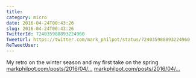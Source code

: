 ```yaml
---
title: 
category: micro
date: 2016-04-24T00:43:26
slug: 2016-04-24T00:43:26
TwitterId: 724035988893224960
TweetUrl: https://twitter.com/mark_philpot/status/724035988893224960
ReTweetUser: 
---
```


My retro on the winter season and my first take on the spring [markphilpot.com/posts/2016/04/…](https://markphilpot.com/posts/2016/04/14/anime_2016_winter_retro/) [markphilpot.com/posts/2016/04/…](https://markphilpot.com/posts/2016/04/22/anime_2016_spring_first/)